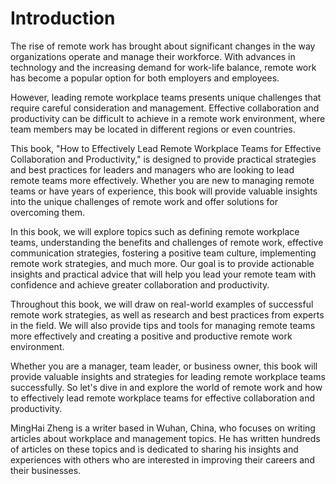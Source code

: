 # Introduction

The rise of remote work has brought about significant changes in the way organizations operate and manage their workforce. With advances in technology and the increasing demand for work-life balance, remote work has become a popular option for both employers and employees.

However, leading remote workplace teams presents unique challenges that require careful consideration and management. Effective collaboration and productivity can be difficult to achieve in a remote work environment, where team members may be located in different regions or even countries.

This book, "How to Effectively Lead Remote Workplace Teams for Effective Collaboration and Productivity," is designed to provide practical strategies and best practices for leaders and managers who are looking to lead remote teams more effectively. Whether you are new to managing remote teams or have years of experience, this book will provide valuable insights into the unique challenges of remote work and offer solutions for overcoming them.

In this book, we will explore topics such as defining remote workplace teams, understanding the benefits and challenges of remote work, effective communication strategies, fostering a positive team culture, implementing remote work strategies, and much more. Our goal is to provide actionable insights and practical advice that will help you lead your remote team with confidence and achieve greater collaboration and productivity.

Throughout this book, we will draw on real-world examples of successful remote work strategies, as well as research and best practices from experts in the field. We will also provide tips and tools for managing remote teams more effectively and creating a positive and productive remote work environment.

Whether you are a manager, team leader, or business owner, this book will provide valuable insights and strategies for leading remote workplace teams successfully. So let's dive in and explore the world of remote work and how to effectively lead remote workplace teams for effective collaboration and productivity.

MingHai Zheng is a writer based in Wuhan, China, who focuses on writing articles about workplace and management topics. He has written hundreds of articles on these topics and is dedicated to sharing his insights and experiences with others who are interested in improving their careers and their businesses.
